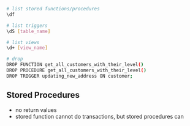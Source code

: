 ```bash
# list stored functions/procedures
\df

# list triggers
\dS [table_name]

# list views
\d+ [view_name]

# drop
DROP FUNCTION get_all_customers_with_their_level()
DROP PROCEDURE get_all_customers_with_their_level()
DROP TRIGGER updating_new_address ON customer;
```

## Stored Procedures
- no return values
- stored function cannot do transactions, but stored procedures can